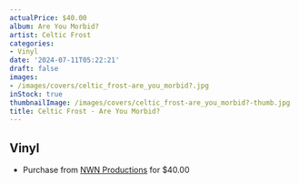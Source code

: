 ```yaml
---
actualPrice: $40.00
album: Are You Morbid?
artist: Celtic Frost
categories:
- Vinyl
date: '2024-07-11T05:22:21'
draft: false
images:
- /images/covers/celtic_frost-are_you_morbid?.jpg
inStock: true
thumbnailImage: /images/covers/celtic_frost-are_you_morbid?-thumb.jpg
title: Celtic Frost - Are You Morbid?
---
```


## Vinyl
* Purchase from [NWN Productions](http://shop.nwnprod.com/index.php?route=product/product&path=75&product_id=51922&sort=pd.name&order=ASC) for $40.00
